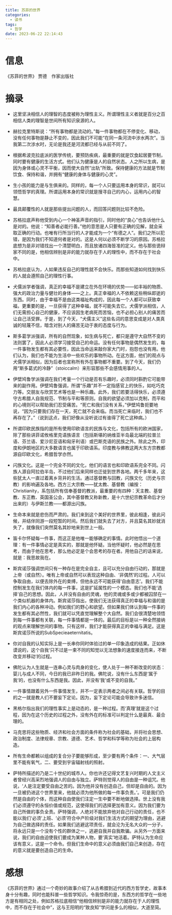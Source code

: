```yaml
---
title: 苏菲的世界
categories:
  - 读书
tags:
  - 哲学
date: 2023-06-22 22:14:43
---
```


# 信息

《苏菲的世界》 贾德　作家出版社

# 摘录

- 这里坚决相信人的理智的态度被称为理性主义。所谓理性主义者就是百分之百相信人类的理智是世间所有知识泉源的人。

- 赫拉克里特斯说：“所有事物都是流动的。”每一件事物都在不停变化、移动，没有任何事物是静止不变的，因此我们不可能“在同一条河流中涉水两次”。当我第二次涉水时，无论是我还是河流都已经与从前不同了。

- 根据希波克拉底派的医学传统，要预防疾病，最重要的就是饮食起居要节制，同时要有健康的生活方式。他们认为健康是人的自然状态。人之所以生病，是因为身体或心灵不平衡，因而使大自然“出轨”所致。保持健康的方法就是节制饮食、保持和谐，并拥有“健康的身体与健康的心灵”。

- 生小孩的能力是与生俱来的。同样的，每一个人只要运用本身的常识，就可以领悟哲学的真理。所谓运用本身的常识就是搜寻自己的内心，运用内心的智慧。

- 最具颠覆性的人就是那些提出问题的人，而回答问题则比较不危险。

- 苏格拉底声称他受到内心一个神圣声音的指引，同时他的“良心”也告诉他什么是对的。他说：“知善者必能行善。”他的意思是人只要有正确的见解，就会采取正确的行动。也唯有行所当行的人才能成为一个“有德之人”。我们之所以犯错，是因为我们不知道何者是对的。这是人何以必须不断学习的原因。苏格拉底想为是非对错找出一个清楚明白，而且放诸四海皆准的定义。他与那些诡辩家不同的是，他相信辨别是非的能力就存在于人的理性中，而不存在于社会中。

- 苏格拉底认为，人如果违反自己的理性就不会快乐。而那些知道如何找到快乐的人就会遵照自己的理性行事。

- 犬儒派学者强调，真正的幸福不是建立在外在环境的优势——如丰裕的物质、强大的政治力量与健壮的身体——之上。真正幸福的人不依赖这些稍纵即逝的东西。同时，由于幸福不是由这类福祉构成的，因此每一个人都可以获致幸福，更重要的是，一旦获得了这种幸福，就不可能失去它。犬儒学派相信，人们无需担心自己的健康，不应该因生老病死而苦恼，也不必担心别人的痛苦而让自己活受罪。于是，到了今天，“犬儒主义”这些名词的意思变成是对人类真诚的轻蔑不信，暗含对别人的痛苦无动于衷的态度与行为。

- 斯多葛学派强调，所有的自然现象，如生病与死亡，都只是遵守大自然不变的法则罢了，因此人必须学习接受自己的命运。没有任何事物是偶然发生的，每一件事物发生都有其必要性，因此当命运来敲你家大门时，抱怨也没有用。他们认为，我们也不能为生活中一些欢乐的事物所动。在这方面，他们的观点与犬儒学派相似，因为后者也宣称所有外在事物都不重要。到了今天，我们仍用“斯多葛式的冷静”（stoiccalm）来形容那些不会感情用事的人。

- 伊壁鸠鲁学派强调在我们考量一个行动是否有乐趣时，必须同时斟酌它可能带来的副作用。伊壁鸠鲁强调，所谓“乐趣”并不一定指感官上的快乐，如吃巧克力等。交朋友与欣赏艺术等也是一种乐趣。此外，我们若要活得快乐，必须遵守古希腊人自我规范、节制与平和等原则。自我的欲望必须加以克制，而平和的心境则可以帮助我们忍受痛苦。“死亡和我们没有关系，”伊壁鸠鲁扼要地说，“因为只要我们存在一天，死亡就不会来临。而当死亡来临时，我们也不再存在了。”（说到这点，我们好像从没听说过有谁得了死亡这种病。）

- 所谓印欧民族指的是所有使用印欧语言的民族与文化，包括所有的欧洲国家，除了那些讲菲诺攸格里克语族语言（包括斯堪的纳维亚半岛最北端的拉普兰语、芬兰语、爱沙尼亚语和匈牙利语）或巴斯克语的民族之外。除此之外，印度和伊朗地区的大多数语言也属于印欧语系。印度教与佛教这两大东方宗教都源自印欧文化，希腊哲学亦然。

- 闪族文化。这是一个完全不同的文化，他们的语言也和印欧语系完全不同。闪族人源自阿拉伯半岛，不过他们后来同样也迁徙到世界各地。两千多年来，这些犹太人一直过着离乡背井的生活。通过基督教与回教，闪族文化（历史与宗教）的影响遍及各地。西方三大宗教——犹太教、基督教（编按：Christianity，系包括所有信奉基督的教派，最重要的有四种：天主教、基督教、东正教、英国圣公会，其中基督教又称新教，是十六世纪宗教革命后才分出来的）与伊斯兰教——都源出闪族。

- 生命本来就是悲伤而严肃的。我们来到这个美好的世界里，彼此相逢，彼此问候，并结伴同游一段短暂的时间。然后我们就失去了对方，并且莫名其妙就消失了，就像我们突然莫名其妙地来到世上一般。

- 笛卡尔怀疑每一件事，而这正是他唯一能够确定的事情。此时他悟出一个道理：有一件事情必定是真实的，那就是他怀疑。当他怀疑时，他必然是在思考，而由于他在思考，那么他必定是个会思考的存在者。用他自己的话来说，就是：我思故我在。

- 斯宾诺莎强调世间只有一种存在是完全自主，且可以充分自由行动的，那就是上帝（或自然）。唯有上帝或自然可以表现这种自由、‘非偶然’的过程。人可以争取自由，以便去除外在的束缚，但他永远不可能获得‘自由意志’。我们不能控制发生在我们体内的每一件事，这是扩延属性的一个模态。我们也不能‘选择’自己的思想。因此，人并没有自由的灵魂，他的灵魂或多或少都被囚禁在一个类似机器的身体内。斯宾诺莎指出，使我们无法获得真正的幸福与和谐的是我们内心的各种冲动。例如我们的野心和欲望。但如果我们体认到每一件事的发生都有其必然性，我们就可以凭直觉理解整个大自然。我们会很清楚地领悟到每一件事都有关联，每一件事情都是一体的。最后的目标是以一种全然接纳的观点来理解世间的事物。只有这样，我们才能获得真正的幸福与满足。这是斯宾诺莎所说的SubSpecieaeternitatis。

- 你对自我的认知实际上是一长串你同时体验过的单一印象造成的结果。正如休谟说的，这个自我‘只不过是一束不同的知觉以无法想象的速度接连而来，不断改变并移动’的过程。

- 佛陀认为人生就是一连串心灵与肉身的变化，使人处于一种不断改变的状态：婴儿与成人不同，今日的我已非昨日的我。佛陀说，没有什么东西是‘属于我’的，也没有什么东西是我。因此，并没有‘我’或不变的自我。”

- 一件事情跟着另外一件事情发生，并不一定表示两者之间必有关联。哲学的目的之一就是教人们不要妄下定论。因为，妄下定论可能会导致许多迷信。

- 黑格尔指出我们的理性事实上是动态的，是一种过程。而‘真理’就是这个过程，因为在这个历史的过程之外，没有外在的标准可以判定什么是最真、最合理的。

- 马克思将这些物质、经济和社会方面的条件称为社会的基础，并将社会思想、政治制度、法律规章、宗教、道德、艺术、哲学和科学等称为社会的上层构造。

- 所有生命都赖以组成的复合分子要能够形成，至少要有两个条件：一、大气层里不能有氧气，二、要受到宇宙辐射线的照射。

- 萨特所描述的乃是二十世纪的城市人。你也许还记得文艺复兴时期的人文主义者曾经兴高采烈地强调人的自由与独立。萨特则觉得人的自由是一种诅咒。他说，‘人是注定要受自由之苦的。因为他并没有创造自己，但却是自由的。因为一旦被扔进这个世界里来，他就必须为他所做的每一件事负责。’。可是我们仍然是自由的个体，而这种自由使我们注定一生中要不断地做选择。世上没有我们必须遵守的永恒价值或规范，这使得我们的选择更加有意义。因为我们要为自己所做的事负全责。萨特强调，人绝对不能放弃他对自己行动的责任，也不能以我们‘必须’上班、‘必须’符合中产阶级对我们生活方式的期望为理由，逃避为自己做选择的责任。如果我们逃避这项责任，就会沦为无名大众的一分子，将永远只是一个没有个性的群体之一，逃避自我并自我欺骗。从另外一方面来说，我们的自由迫使我们要成为某种人物，要‘真实’地活着。萨特认为生命应该有意义，这是一个命令。但我们生命中的意义必须由我们自己来创造，存在的意义就是要创造自己的生命。

# 感想

《苏菲的世界》通过一个奇妙的故事介绍了从古希腊到近代的西方哲学史，故事本身十分有趣，同时也能科普一些哲学知识。令我惊奇的是，东西方的哲学在一些地方是有相同之处，例如苏格拉底相信“他相信辨别是非的能力就存在于人的理性中，而不存在于社会中”，这与王阳明的“致良知”学问是多么的相似，大道至简。
